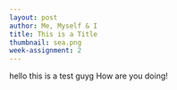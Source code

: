 ```yaml
---
layout: post
author: Me, Myself & I
title: This is a Title
thumbnail: sea.png
week-assignment: 2
---
```


hello this is a test guyg
How are you doing!